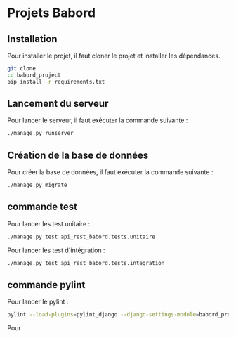 # Projets Babord

## Installation

Pour installer le projet, il faut cloner le projet et installer les dépendances.

```bash
git clone
cd babord_project
pip install -r requirements.txt
```

## Lancement du serveur

Pour lancer le serveur, il faut exécuter la commande suivante :

```bash
./manage.py runserver
```

## Création de la base de données

Pour créer la base de données, il faut exécuter la commande suivante :

```bash
./manage.py migrate
```


## commande test

Pour lancer les test unitaire  : 
```bash
./manage.py test api_rest_babord.tests.unitaire
```

Pour lancer les test d'intégration  : 
```bash
./manage.py test api_rest_babord.tests.integration
```

## commande pylint

Pour lancer le pylint : 
```bash
pylint --load-plugins=pylint_django --django-settings-module=babord_project.settings api_rest_babord
```
Pour 
